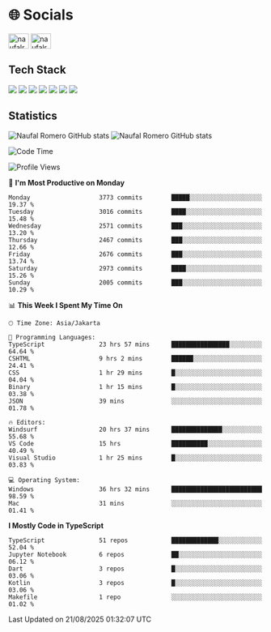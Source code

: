 <h1 align="">🌐 Socials</h1>
<p align="left">
<a href="https://linkedin.com/in/naufal-romero-putra-pratama-9ab816177/" target="blank"><img align="center" src="https://raw.githubusercontent.com/rahuldkjain/github-profile-readme-generator/master/src/images/icons/Social/linked-in-alt.svg" alt="naufalromero" height="30" width="40" /></a>
<a href="https://instagram.com/naufalromero" target="blank"><img align="center" src="https://raw.githubusercontent.com/rahuldkjain/github-profile-readme-generator/master/src/images/icons/Social/instagram.svg" alt="naufalromero" height="30" width="40" /></a>
</p>


<h2 align="">Tech Stack</h2>
<div align="">
  <img src="https://img.shields.io/badge/next.js-000000?style=for-the-badge&logo=nextdotjs&logoColor=white"/>
 <img src="https://img.shields.io/badge/typescript-%23007ACC.svg?style=for-the-badge&logo=typescript&logoColor=white"/>
 <img src="https://img.shields.io/badge/react-%2320232a.svg?style=for-the-badge&logo=react&logoColor=%2361DAFB"/>
 <img src="https://img.shields.io/badge/tailwindcss-%2338B2AC.svg?style=for-the-badge&logo=tailwind-css&logoColor=white"/>
 <img src="https://img.shields.io/badge/Prisma-3982CE?style=for-the-badge&logo=Prisma&logoColor=white"/>
 <img src="https://img.shields.io/badge/javascript-%23323330.svg?style=for-the-badge&logo=javascript&logoColor=%23F7DF1E"/>
 <img src="https://img.shields.io/badge/java-%23ED8B00.svg?style=for-the-badge&logo=openjdk&logoColor=white"/>
</div>


<h2 align="">Statistics</h2>
<div align="">
<img src="https://github-readme-stats-xi-nine-74.vercel.app/api?username=romves&show_icons=true&theme=tokyonight&include_all_commits=true&count_private=true" alt="Naufal Romero GitHub stats"/>
<img src="https://github-readme-stats-xi-nine-74.vercel.app/api/top-langs/?username=romves&theme=tokyonight&hide_border=false&include_all_commits=true&count_private=true&layout=compact" alt="Naufal Romero GitHub stats"/>
</div>

<!--START_SECTION:waka-->
![Code Time](http://img.shields.io/badge/Code%20Time-2%2C807%20hrs%2043%20mins-blue)

![Profile Views](http://img.shields.io/badge/Profile%20Views-0-blue)

📅 **I'm Most Productive on Monday** 

```text
Monday                   3773 commits        █████░░░░░░░░░░░░░░░░░░░░   19.37 % 
Tuesday                  3016 commits        ████░░░░░░░░░░░░░░░░░░░░░   15.48 % 
Wednesday                2571 commits        ███░░░░░░░░░░░░░░░░░░░░░░   13.20 % 
Thursday                 2467 commits        ███░░░░░░░░░░░░░░░░░░░░░░   12.66 % 
Friday                   2676 commits        ███░░░░░░░░░░░░░░░░░░░░░░   13.74 % 
Saturday                 2973 commits        ████░░░░░░░░░░░░░░░░░░░░░   15.26 % 
Sunday                   2005 commits        ███░░░░░░░░░░░░░░░░░░░░░░   10.29 % 
```


📊 **This Week I Spent My Time On** 

```text
🕑︎ Time Zone: Asia/Jakarta

💬 Programming Languages: 
TypeScript               23 hrs 57 mins      ████████████████░░░░░░░░░   64.64 % 
CSHTML                   9 hrs 2 mins        ██████░░░░░░░░░░░░░░░░░░░   24.41 % 
CSS                      1 hr 29 mins        █░░░░░░░░░░░░░░░░░░░░░░░░   04.04 % 
Binary                   1 hr 15 mins        █░░░░░░░░░░░░░░░░░░░░░░░░   03.38 % 
JSON                     39 mins             ░░░░░░░░░░░░░░░░░░░░░░░░░   01.78 % 

🔥 Editors: 
Windsurf                 20 hrs 37 mins      ██████████████░░░░░░░░░░░   55.68 % 
VS Code                  15 hrs              ██████████░░░░░░░░░░░░░░░   40.49 % 
Visual Studio            1 hr 25 mins        █░░░░░░░░░░░░░░░░░░░░░░░░   03.83 % 

💻 Operating System: 
Windows                  36 hrs 32 mins      █████████████████████████   98.59 % 
Mac                      31 mins             ░░░░░░░░░░░░░░░░░░░░░░░░░   01.41 % 
```

**I Mostly Code in TypeScript** 

```text
TypeScript               51 repos            █████████████░░░░░░░░░░░░   52.04 % 
Jupyter Notebook         6 repos             ██░░░░░░░░░░░░░░░░░░░░░░░   06.12 % 
Dart                     3 repos             █░░░░░░░░░░░░░░░░░░░░░░░░   03.06 % 
Kotlin                   3 repos             █░░░░░░░░░░░░░░░░░░░░░░░░   03.06 % 
Makefile                 1 repo              ░░░░░░░░░░░░░░░░░░░░░░░░░   01.02 % 
```




 Last Updated on 21/08/2025 01:32:07 UTC
<!--END_SECTION:waka-->
